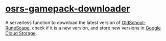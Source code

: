 # [osrs-gamepack-downloader](https://github.com/Eclipseop/osrs-gamepack-downloader)

A serverless function to download the latest version of [OldSchool-RuneScape](https://oldschool.runescape.com/), check if it is a new version, and store new versions in [Google Cloud Storage](https://cloud.google.com/storage).